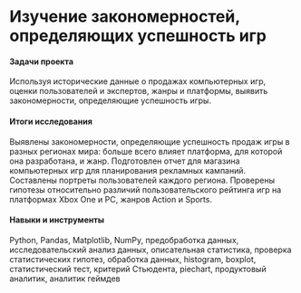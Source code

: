 # Изучение закономерностей, определяющих успешность игр
#### Задачи проекта
Используя исторические данные о продажах компьютерных игр, оценки пользователей и экспертов, жанры и платформы, выявить закономерности, определяющие успешность игры.
#### Итоги исследования
Выявлены закономерности, определяющие успешность продаж игры в разных регионах мира: больше всего влияет платформа, для которой она разработана, и жанр. Подготовлен отчет для магазина компьютерных игр для планирования рекламных кампаний. Составлены портреты пользователей каждого региона. Проверены гипотезы относительно различий пользовательского рейтинга игр на платформах Xbox One и PC, жанров Action и Sports.
#### Навыки и инструменты
Python, Pandas, Matplotlib, NumPy, предобработка данных, исследовательский анализ данных, описательная статистика, проверка статистических гипотез, обработка данных, histogram, boxplot, статистический тест, критерий Стьюдента, piechart, продуктовый аналитик, аналитик геймдев
